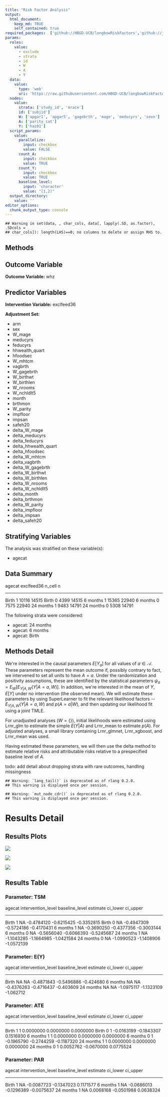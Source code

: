 ```yaml
---
title: "Risk Factor Analysis"
output: 
  html_document:
    keep_md: TRUE
    self_contained: true
required_packages:  ['github://HBGD-UCB/longbowRiskFactors','github://jeremyrcoyle/skimr@vector_types', 'github://tlverse/delayed']
params:
  roles:
    value:
      - exclude
      - strata
      - id
      - W
      - A
      - Y
  data: 
    value: 
      type: 'web'
      uri: 'https://raw.githubusercontent.com/HBGD-UCB/longbowRiskFactors/master/inst/sample_data/birthwt_data.rdata'
  nodes:
    value:
      strata: ['study_id', 'mrace']
      id: ['subjid']
      W: ['apgar1', 'apgar5', 'gagebrth', 'mage', 'meducyrs', 'sexn']
      A: ['parity_cat']
      Y: ['haz01']
  script_params:
    value:
      parallelize:
        input: checkbox
        value: FALSE
      count_A:
        input: checkbox
        value: TRUE
      count_Y:
        input: checkbox
        value: TRUE        
      baseline_level:
        input: 'character'
        value: "[1,2)"
  output_directory:
    value: ''
editor_options: 
  chunk_output_type: console
---
```







```
## Warning in set(data, , char_cols, data[, lapply(.SD, as.factor), .SDcols =
## char_cols]): length(LHS)==0; no columns to delete or assign RHS to.
```

## Methods
## Outcome Variable

**Outcome Variable:** whz

## Predictor Variables

**Intervention Variable:** exclfeed36

**Adjustment Set:**

* arm
* sex
* W_mage
* meducyrs
* feducyrs
* hhwealth_quart
* hfoodsec
* W_mhtcm
* vagbrth
* W_gagebrth
* W_birthwt
* W_birthlen
* W_nrooms
* W_nchldlt5
* month
* brthmon
* W_parity
* impfloor
* impsan
* safeh20
* delta_W_mage
* delta_meducyrs
* delta_feducyrs
* delta_hhwealth_quart
* delta_hfoodsec
* delta_W_mhtcm
* delta_vagbrth
* delta_W_gagebrth
* delta_W_birthwt
* delta_W_birthlen
* delta_W_nrooms
* delta_W_nchldlt5
* delta_month
* delta_brthmon
* delta_W_parity
* delta_impfloor
* delta_impsan
* delta_safeh20

## Stratifying Variables

The analysis was stratified on these variable(s):

* agecat

## Data Summary

agecat      exclfeed36    n_cell       n
----------  -----------  -------  ------
Birth       1              10116   14515
Birth       0               4399   14515
6 months    1              15365   22940
6 months    0               7575   22940
24 months   1               9483   14791
24 months   0               5308   14791


The following strata were considered:

* agecat: 24 months
* agecat: 6 months
* agecat: Birth



## Methods Detail

We're interested in the causal parameters $E[Y_a]$ for all values of $a \in \mathcal{A}$. These parameters represent the mean outcome if, possibly contrary to fact, we intervened to set all units to have $A=a$. Under the randomization and positivity assumptions, these are identified by the statistical parameters $\psi_a=E_W[E_{Y|A,W}(Y|A=a,W)]$.  In addition, we're interested in the mean of $Y$, $E[Y]$ under no intervention (the observed mean). We will estimate these parameters by using SuperLearner to fit the relevant likelihood factors -- $E_{Y|A,W}(Y|A=a,W)$ and $p(A=a|W)$, and then updating our likelihood fit using a joint TMLE.

For unadjusted analyses ($W=\{\}$), initial likelihoods were estimated using Lrnr_glm to estimate the simple $E(Y|A)$ and Lrnr_mean to estimate $p(A)$. For adjusted analyses, a small library containing Lrnr_glmnet, Lrnr_xgboost, and Lrnr_mean was used.

Having estimated these parameters, we will then use the delta method to estimate relative risks and attributable risks relative to a prespecified baseline level of $A$.

todo: add detail about dropping strata with rare outcomes, handling missingness



```
## Warning: `lang_tail()` is deprecated as of rlang 0.2.0.
## This warning is displayed once per session.
```

```
## Warning: `mut_node_cdr()` is deprecated as of rlang 0.2.0.
## This warning is displayed once per session.
```




# Results Detail

## Results Plots
![](/tmp/ef027faa-defd-42c4-8ce8-e9a5bce62256/26cf2a39-0830-4cf2-9672-ae77f494ef83/REPORT_files/figure-html/plot_tsm-1.png)<!-- -->



![](/tmp/ef027faa-defd-42c4-8ce8-e9a5bce62256/26cf2a39-0830-4cf2-9672-ae77f494ef83/REPORT_files/figure-html/plot_ate-1.png)<!-- -->



![](/tmp/ef027faa-defd-42c4-8ce8-e9a5bce62256/26cf2a39-0830-4cf2-9672-ae77f494ef83/REPORT_files/figure-html/plot_par-1.png)<!-- -->

## Results Table

### Parameter: TSM


agecat      intervention_level   baseline_level      estimate     ci_lower     ci_upper
----------  -------------------  ---------------  -----------  -----------  -----------
Birth       1                    NA                -0.4784120   -0.6215425   -0.3352815
Birth       0                    NA                -0.4947309   -0.5724186   -0.4170431
6 months    1                    NA                -0.3690250   -0.4377356   -0.3003144
6 months    0                    NA                -0.5656040   -0.6066393   -0.5245687
24 months   1                    NA                -1.1043285   -1.1664985   -1.0421584
24 months   0                    NA                -1.0990523   -1.1408906   -1.0572139


### Parameter: E(Y)


agecat      intervention_level   baseline_level      estimate     ci_lower    ci_upper
----------  -------------------  ---------------  -----------  -----------  ----------
Birth       NA                   NA                -0.4871843   -0.5496886   -0.424680
6 months    NA                   NA                -0.4376263   -0.4716437   -0.403609
24 months   NA                   NA                -1.0975117   -1.1323109   -1.062712


### Parameter: ATE


agecat      intervention_level   baseline_level      estimate     ci_lower     ci_upper
----------  -------------------  ---------------  -----------  -----------  -----------
Birth       1                    1                  0.0000000    0.0000000    0.0000000
Birth       0                    1                 -0.0163189   -0.1843307    0.1516930
6 months    1                    1                  0.0000000    0.0000000    0.0000000
6 months    0                    1                 -0.1965790   -0.2744259   -0.1187320
24 months   1                    1                  0.0000000    0.0000000    0.0000000
24 months   0                    1                  0.0052762   -0.0670000    0.0775524


### Parameter: PAR


agecat      intervention_level   baseline_level      estimate     ci_lower     ci_upper
----------  -------------------  ---------------  -----------  -----------  -----------
Birth       1                    NA                -0.0087723   -0.1347023    0.1171577
6 months    1                    NA                -0.0686013   -0.1296389   -0.0075637
24 months   1                    NA                 0.0068168   -0.0501988    0.0638324
